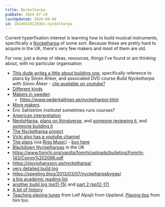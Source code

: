 ```yaml
---
title: Nyckelharpa
pubDate: 2024-07-19
lastUpdated: 2024-09-04
id: 20240318120361-nyckelharpa
---
```


Current hyperfixation interest is learning how to build musical instruments, specifically a [Nyckelharpa](https://en.wikipedia.org/wiki/Nyckelharpa) of some sort. Because these are pretty hard to acquire in the UK, there's very few makers and most of them are old.

For now, just a dump of ideas, resources, things I've found or am thinking about, with no particular organisation

- [This dude writes a little about building one](https://www.nyckelharpa.org/wp-content/uploads/nn_37.pdf), specifically reference to plans by Sören Åhker, and associated DVD course _Build Nyckelharpa with Sören Åhker_ - [clip available on youtube?](https://www.youtube.com/watch?v=UEVolmHI5rE)
- [Different kinds](https://nyckelharpansforum.net/harpmodellerna.htm)
- [Makers in sweden](https://nyckelharpan.org/instrumentet/harpbyggare/)
  - <https://www.pederkallman.se/nyckelharpor.html>
- [More makers](https://www.emeliewaldken.net/nyckelharpabuilders)
- Eric Sahlström institutet sometimes runs courses?
- [American interpretation](https://www.youtube.com/watch?v=1gUFyMvHjrs)
- [NerdyHarpa](https://www.nerdygurdy.nl/product/nerdyharpa-v3-kit/), [plans on thingiverse](https://www.thingiverse.com/thing:4845356), and [someone reviewing it](https://www.youtube.com/watch?v=YBzz0T3MEPk), and [someone building it](https://www.youtube.com/watch?v=WnYX3MSRk84)
- [The Nyckelharpa project](https://nyckelharpa.me.uk/)
- [Vicki also has a youtube channel](https://www.youtube.com/@NyckelharpaUK)
- [The plans](https://www.sorenahker.com/) (via [Rigg Music](https://www.riggmusic.co.uk/)) - [buy here](https://www.sorenahker.com/sortiment/order.htm)
- [Blackdown Nyckelharpas](http://www.blackdownharpas.uk/home.html) in the UK
- <https://www.fomrhi.org/vanilla/fomrhi/uploads/bulletins/Fomrhi-143/Comm%202096.pdf>
- <https://olovjohansson.se/nyckelharpa/>
- [very detailed build log](https://doughtysnyckelharpabuild.blogspot.com/)
- <https://spegling.blog/2013/03/07/nyckelharpsbygge/>
- [a big academic reading list](https://janinebuisman.blogspot.com/2016/07/read-watch-learn.html)
- [another build log (pp11-15)](https://www.nyckelharpa.org/wp-content/uploads/NyckNotes51.pdf) and [part 2 (pp12-17)](https://www.nyckelharpa.org/wp-content/uploads/NyckNotes52C.pdf)
- [A bit of history](https://www.youtube.com/watch?v=lr8hVcI43s0)
- [Teaching playing tunes](https://www.youtube.com/@leifalpsjo6324/videos) from Leif Alpsjö from Uppland. [Playing tips](https://www.nyckelharpa.org/tips/spela-battre-column/play07/) from him too.
